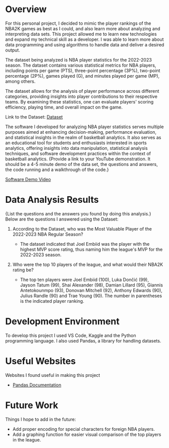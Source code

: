 # Overview

For this personal project, I decided to mimic the player rankings of the NBA2K games as best as I could, and also learn more about analyzing and interpreting data sets. This project allowed me to learn new technologies and expand my technical skill as a developer. I was able to learn more about data programming and using algorithms to handle data and deliver a desired output. 

The dataset being analyzed is NBA player statistics for the 2022-2023 season. The dataset contains various statistical metrics for NBA players, including points per game (PTS), three-point percentage (3P%), two-point percentage (2P%), games played (G), and minutes played per game (MP), among others.

The dataset allows for the analysis of player performance across different categories, providing insights into player contributions to their respective teams. By examining these statistics, one can evaluate players' scoring efficiency, playing time, and overall impact on the game.

Link to the Dataset:
[Dataset](https://www.kaggle.com/datasets/vivovinco/20222023-nba-player-stats-regular)

The software I developed for analyzing NBA player statistics serves multiple purposes aimed at enhancing decision-making, performance evaluation, and statistical insights in the realm of basketball analytics. It also serves as an educational tool for students and enthusiasts interested in sports analytics, offering insights into data manipulation, statistical analysis techniques, and software development practices within the context of basketball analytics.
{Provide a link to your YouTube demonstration.  It should be a 4-5 minute demo of the data set, the questions and answers, the code running and a walkthrough of the code.}

[Software Demo Video](https://youtu.be/dT06M8eXMtg)

# Data Analysis Results

{List the questions and the answers you found by doing this analysis.}
Below are the questions I answered using the Dataset:
1. According to the Dataset, who was the Most Valuable Player of the 2022-2023 NBA Regular Season?

    - The dataset indicated that Joel Embiid was the player with the highest MVP score rating, thus naming him the league's MVP for the 2022-2023 season. 

2. Who were the top 10 players of the league, and what would their NBA2K rating be? 

    - The top ten players were Joel Embiid (100), Luka Dončić (99), Jayson Tatum (99), Shai Alexander (98), Damian Lillard (95), Giannis Antetokounmpo (93), Donovan Mitchell (92), Anthony Edwards (90), Julius Randle (90) and Trae Young (90). The number in parentheses is the indicated player ranking. 

# Development Environment


To develop this project I used VS Code, Kaggle and the Python programming language. I also used Pandas, a library for handling datasets. 

# Useful Websites

Websites I found useful in making this project

* [Pandas Documentation](https://pandas.pydata.org/docs/user_guide/index.html)

# Future Work

Things I hope to add in the future:

* Add proper encoding for special characters for foreign NBA players.
* Add a graphing function for easier visual comparison of the top players in the league. 
